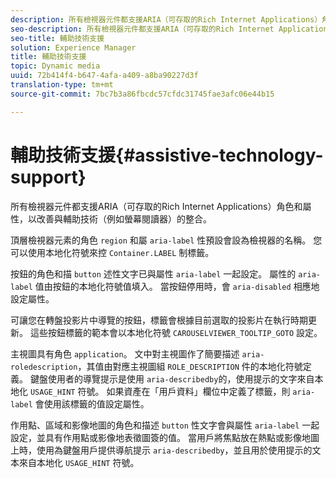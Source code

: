 ```yaml
---
description: 所有檢視器元件都支援ARIA（可存取的Rich Internet Applications）角色和屬性，以改善與輔助技術（例如螢幕閱讀器）的整合。
seo-description: 所有檢視器元件都支援ARIA（可存取的Rich Internet Applications）角色和屬性，以改善與輔助技術（例如螢幕閱讀器）的整合。
seo-title: 輔助技術支援
solution: Experience Manager
title: 輔助技術支援
topic: Dynamic media
uuid: 72b414f4-b647-4afa-a409-a8ba90227d3f
translation-type: tm+mt
source-git-commit: 7bc7b3a86fbcdc57cfdc31745fae3afc06e44b15

---
```



# 輔助技術支援{#assistive-technology-support}

所有檢視器元件都支援ARIA（可存取的Rich Internet Applications）角色和屬性，以改善與輔助技術（例如螢幕閱讀器）的整合。

頂層檢視器元素的角色 `region` 和屬 `aria-label` 性預設會設為檢視器的名稱。 您可以使用本地化符號來控 `Container.LABEL` 制標籤。

按鈕的角色和描 `button` 述性文字已與屬性 `aria-label` 一起設定。 屬性的 `aria-label` 值由按鈕的本地化符號值填入。 當按鈕停用時，會 `aria-disabled` 相應地設定屬性。

可讓您在轉盤投影片中導覽的按鈕，標籤會根據目前選取的投影片在執行時期更新。 這些按鈕標籤的範本會以本地化符號 `CAROUSELVIEWER_TOOLTIP_GOTO` 設定。

主視圖具有角色 `application`。 文中對主視圖作了簡要描述 `aria-roledescription`，其值由對應主視圖組 `ROLE_DESCRIPTION` 件的本地化符號定義。 鍵盤使用者的導覽提示是使用 `aria-describedby`的，使用提示的文字來自本地化 `USAGE_HINT` 符號。 如果資產在「用戶資料」欄位中定義了標籤，則 `aria-label` 會使用該標籤的值設定屬性。

作用點、區域和影像地圖的角色和描述 `button` 性文字會與屬性 `aria-label` 一起設定，並具有作用點或影像地表徵圖簽的值。 當用戶將焦點放在熱點或影像地圖上時，使用為鍵盤用戶提供導航提示 `aria-describedby`，並且用於使用提示的文本來自本地化 `USAGE_HINT` 符號。
